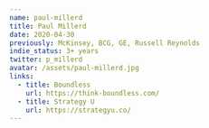 ```yaml
---
name: paul-millerd
title: Paul Millerd
date: 2020-04-30
previously: McKinsey, BCG, GE, Russell Reynolds 
indie_status: 3+ years
twitter: p_millerd
avatar: /assets/paul-millerd.jpg
links:
  - title: Boundless
    url: https://think-boundless.com/
  - title: Strategy U
    url: https://strategyu.co/
---
```

